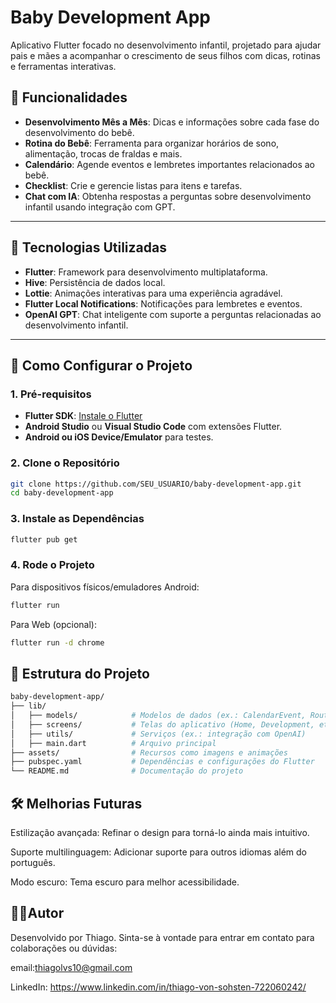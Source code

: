 # Baby Development App

Aplicativo Flutter focado no desenvolvimento infantil, projetado para ajudar pais e mães a acompanhar o crescimento de seus filhos com dicas, rotinas e ferramentas interativas.

## 🍼 Funcionalidades
- **Desenvolvimento Mês a Mês**: Dicas e informações sobre cada fase do desenvolvimento do bebê.
- **Rotina do Bebê**: Ferramenta para organizar horários de sono, alimentação, trocas de fraldas e mais.
- **Calendário**: Agende eventos e lembretes importantes relacionados ao bebê.
- **Checklist**: Crie e gerencie listas para itens e tarefas.
- **Chat com IA**: Obtenha respostas a perguntas sobre desenvolvimento infantil usando integração com GPT.

---

## 📱 Tecnologias Utilizadas
- **Flutter**: Framework para desenvolvimento multiplataforma.
- **Hive**: Persistência de dados local.
- **Lottie**: Animações interativas para uma experiência agradável.
- **Flutter Local Notifications**: Notificações para lembretes e eventos.
- **OpenAI GPT**: Chat inteligente com suporte a perguntas relacionadas ao desenvolvimento infantil.

---

## 🚀 Como Configurar o Projeto

### 1. Pré-requisitos
- **Flutter SDK**: [Instale o Flutter](https://flutter.dev/docs/get-started/install)
- **Android Studio** ou **Visual Studio Code** com extensões Flutter.
- **Android ou iOS Device/Emulator** para testes.

### 2. Clone o Repositório
```bash
git clone https://github.com/SEU_USUARIO/baby-development-app.git
cd baby-development-app

```
### 3. Instale as Dependências
```bash
flutter pub get
```
### 4. Rode o Projeto
Para dispositivos físicos/emuladores Android:
```bash
flutter run
```
Para Web (opcional):
```bash
flutter run -d chrome
```

## 📂 Estrutura do Projeto
```bash
baby-development-app/
├── lib/
│   ├── models/            # Modelos de dados (ex.: CalendarEvent, Routine)
│   ├── screens/           # Telas do aplicativo (Home, Development, etc.)
│   ├── utils/             # Serviços (ex.: integração com OpenAI)
│   ├── main.dart          # Arquivo principal
├── assets/                # Recursos como imagens e animações
├── pubspec.yaml           # Dependências e configurações do Flutter
└── README.md              # Documentação do projeto

```

## 🛠️ Melhorias Futuras

Estilização avançada: Refinar o design para torná-lo ainda mais intuitivo.

Suporte multilinguagem: Adicionar suporte para outros idiomas além do português.

Modo escuro: Tema escuro para melhor acessibilidade.

## 🧑‍💻Autor
Desenvolvido por Thiago. Sinta-se à vontade para entrar em contato para colaborações ou dúvidas:

email:thiagolvs10@gmail.com

LinkedIn: https://www.linkedin.com/in/thiago-von-sohsten-722060242/





